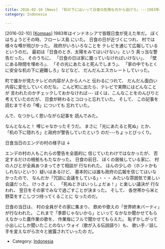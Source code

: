 ```yaml
---
title: 2016-02-10 [News] 「机の下にはいって日食の危険な光から逃げろ」---1983年の政府の罪 
category: Indonesia

---
```


[2016-02-10] [[Kompas]](http://kom.ps/AFudmL)  1983年はインドネシアで皆既日食が見えた年だ。
ぼくはちょうどその時、フローレス島
にいた。
日食の日が近づくにつれ、
村では様々な噂が飛びかった。
政府がいろいろなことを
テレビを通じて広報しているというのだ。
最初は「日食のとき、太陽をみてはいけない」という
真っ当な警告だった。
そのうちに、
「日食の日は家に籠っていなければいけない」、
「壁にある隙間を埋めろ」、
「その光にあたると死んでしまう」、
「家の中でもとくに安全な机の下に避難しろ」などなど、
だんだんエスカレートしていった。

 町で誰かが見たテレビの内容が人から人へと
伝わるにつれて、
だんだん面白い内容に変化していくのだな。
こんど町に出たら、テレビで実際にはどんなことが
言われたのかチェックしておかなければ---
ぼくは、こんなことをのんびりと考えていたのだが、
日食が終わるとコロっと忘れていた。
そして、
この記事を読むまでその「噂」についても
忘れていた。

 んで、なつかしく思いながら記事を
読んでみた。

 なんとなんと！
噂じゃなかったそうだ。
まさに「光にあたると死ぬ」とか、
「机の下に隠れろ」と政府が警告していたという
のだ---ちょっとびっくり。

 日食当日のエンデの村の様子は ↓

<!--more-->

 エンデの村の人もこれらの警告を全面的に
信じていたわけではなかったが、
否定するだけの根拠ももたなかった。
日食の前日、
ぼくの居候している家に、
村の人びとが全員あつまってきて相談が
行なわれた。
ほんの少しの（ホントかもしれないという）疑いはあるけど、
基本的には誰も政府の広報を信じてはいなかったので、
なんだか「冗談に会議をしている」・・・
みたいな雰囲気で楽しい会議だった。
けっきょく、
「死ぬときはいっしょだぁ！」と楽しい議決が
行なわれ、
翌日をその家でみなで過ごすことが決まった。
そして、
各世帯から米と野菜をすこしづつ持ってくることに
なったのだ。

 日食の当日は、
村の全員がその家に集まり、
飲めや歌えの「世界終末パーティ」が行なわれた。
これまで「季節じゃないから」といって
なかなか聞かせてもらえなかった農作業の歌を、
作業毎にフルで聞かせてもらえた。
恥ずかしがって小出しにしか聞いたことのない
ウォイ（歌が入る伝説語り）も、
歌い手／話し手を変えながら次々と披露されていったの
だ。

- Category: [Indonesia](https://merapano.github.io/categories.html#Indonesia)

